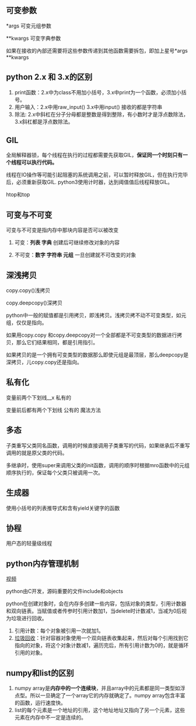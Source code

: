 ## 可变参数

*args 可变元组参数 

**kwargs 可变字典参数

如果在接收的內部还需要将这些参数传递到其他函数需要拆包，即加上星号*args **kwargs

 ## python 2.x 和 3.x的区别

1.  print函数：2.x中为class不用加小括号，3.x中print为一个函数，必须加小括号。
2.  用户输入：2.x中用raw_input() 3.x中用input() 接收的都是字符串
3.  除法: 2.x中斜杠在分子分母都是整数是得到整除，有小数时才是浮点数除法， 3.x斜杠都是浮点数除法。

## GIL

全局解释器锁，每个线程在执行的过程都需要先获取GIL，**保证同一个时刻只有一个线程可以执行代码。**

线程在IO操作等可能引起阻塞的系统调用之前，可以暂时释放GIL，但在执行完毕后，必须重新获取GIL. python3使用计时器，达到阈值值后线程释放GIL。

htop和top

## 可变与不可变

可变与不可变是指内存中那块内容是否可以被改变

1.  可变：**列表 字典** 创建后可继续修改对象的内容

2.  不可变：**数字 字符串 元组**  一旦创建就不可改变的对象

## 深浅拷贝

copy.copy()浅拷贝

copy.deepcopy()深拷贝 

python中一般的赋值都是引用拷贝，即浅拷贝。浅拷贝拷不动不可变类型，如元组，仅仅是指向。

如果用copy.copy 和copy.deepcopy对一个全部都是不可变类型的数据进行拷贝，那么它们结果相同，都是引用指引。

如果拷贝的是一个拥有可变类型的数据那么即使元组是最顶层，那么deepcopy是深拷贝，儿copy.copy还是指向。

## 私有化

变量前两个下划线__x 私有的

变量前后都有两个下划线 公有的 魔法方法

## 多态

子类重写父类同名函数，调用的时候直接调用子类重写的代码，如果继承后不重写调用的就是原父类的代码。

多继承时，使用super来调用父类的init函数，调用的顺序时根据mro函数中的元组顺序执行的，保证每个父类只被调用一次。

## 生成器

使用小括号的列表推导式和含有yield关键字的函数

## 协程

用户态的轻量级线程

## python内存管理机制

[视频](https://www.bilibili.com/video/BV1bJ411B7cZ?from=search&seid=731223436955367990)

python由C开发，源码重要的文件include和objects

python在创建对象时，会在内存多创建一些内容，包括对象的类型，引用计数器和双向链表。当赋值或者传参时引用计数加1，当delete时计数减1，当减为0后视为垃圾进行回收。

1.  引用计数：每个对象被引用一次就加1。
2.  [垃圾回收](https://www.bilibili.com/video/BV1T7411F7Wg?from=search&seid=731223436955367990)：针对容器对象使用一个双向链表收集起来，然后对每个引用找到它指向的对象，将这个对象计数减1，遍历完后，所有引用计数为0的，就是循环引用的对象。

## numpy和list的区别

1.  numpy array是**内存中的一个连续块**，并且array中的元素都是同一类型如浮点型。所以一旦确定了一个array它的内存就确定了。numpy array包含丰富的函数，运行速度快。
2.  list的每个元素是一个地址的引用，这个地址地址又指向了另一个元素，这些元素在内存中不一定是连续的。

